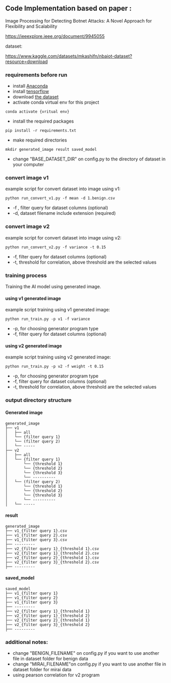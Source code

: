 ## Code Implementation based on paper :
Image Processing for Detecting Botnet Attacks: A Novel Approach for Flexibility and Scalability

https://ieeexplore.ieee.org/document/9945055


dataset:

https://www.kaggle.com/datasets/mkashifn/nbaiot-dataset?resource=download

### requirements before run
- install [Anaconda](https://www.anaconda.com/)
- install [tensorflow](https://www.tensorflow.org/install/pip)
- download [the dataset](https://www.kaggle.com/datasets/mkashifn/nbaiot-dataset?resource=download)
- activate conda virtual env for this project 
```
conda activate {vritual env}
```
- install the required packages
```
pip install -r requirements.txt
```
- make required directories
```
mkdir generated_image result saved_model
```
- change "BASE_DATASET_DIR" on config.py to the directory of dataset in your computer

### convert image v1
example script for convert dataset into image using v1: 
```
python run_convert_v1.py -f mean -d 1.benign.csv
```
- -f , filter query for dataset columns (optional)
- -d, dataset filename include extension (required)

### convert image v2
example script for convert dataset into image using v2:
```
python run_convert_v2.py -f variance -t 0.15
```
- -f, filter query for dataset columns (optional)
- -t, threshold for correlation, above threshold are the selected values 

### training process
Training the AI model using generated image.
#### using v1 generated image
example script training using v1 generated image:
```
python run_train.py -p v1 -f variance
```
- -p, for choosing generator program type
- -f, filter query for dataset columns (optional)
#### using v2 generated image
example script training using v2 generated image:
```
python run_train.py -p v2 -f weight -t 0.15
```
- -p, for choosing generator program type
- -f, filter query for dataset columns (optional)
- -t, threshold for correlation, above threshold are the selected values

### output directory structure
#### Generated image
```
generated_image
├── v1
│   ├── all
│   └── {filter query 1}
│   └── (filter query 2)
│   └── -----
├── v2
│   ├── all
│   └── {filter query 1}
│       └── {threshold 1}
│       └── {threshold 2}
│       └── {threshold 3}
│       └── ----------
│   └── (filter query 2)
│       └── {threshold 1}
│       └── {threshold 2}
│       └── {threshold 3}
│       └── ----------
│   └── -----
```
#### result
```
generated_image
├── v1_{filter query 1}.csv
├── v1_{filter query 2}.csv
├── v1_{filter query 3}.csv
├── ---------
├── v2_{filter query 1}_{threshold 1}.csv
├── v2_{filter query 1}_{threshold 2}.csv
├── v2_{filter query 2}_{threshold 1}.csv
├── v2_{filter query 3}_{threshold 2}.csv
├── ---------
```
#### saved_model
```
saved_model
├── v1_{filter query 1}
├── v1_{filter query 2}
├── v1_{filter query 3}
├── ---------
├── v2_{filter query 1}_{threshold 1}
├── v2_{filter query 1}_{threshold 2}
├── v2_{filter query 2}_{threshold 1}
├── v2_{filter query 3}_{threshold 2}
├── ---------
```

### additional notes:
- change "BENIGN_FILENAME" on config.py if you want to use another file in dataset folder for benign data
- change "MIRAI_FILENAME"on config.py if you want to use another file in dataset folder for mirai data
- using pearson correlation for v2 program